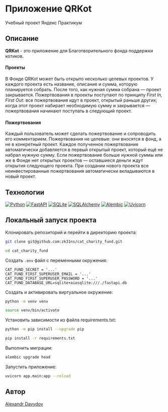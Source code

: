 # Приложение QRKot

Учебный проект Яндекс Практикум

## Описание

**QRKot** - это приложение для Благотворительного фонда поддержки котиков.

#### Проекты

В Фонде QRKot может быть открыто несколько целевых проектов. У каждого проекта есть название, описание и сумма, которую планируется собрать. После того, как нужная сумма собрана — проект закрывается.
Пожертвования в проекты поступают по принципу *First In, First Out*: все пожертвования идут в проект, открытый раньше других; когда этот проект набирает необходимую сумму и закрывается — пожертвования начинают поступать в следующий проект.

#### Пожертвования

Каждый пользователь может сделать пожертвование и сопроводить его комментарием. Пожертвования не целевые: они вносятся в фонд, а не в конкретный проект. Каждое полученное пожертвование автоматически добавляется в первый открытый проект, который ещё не набрал нужную сумму. Если пожертвование больше нужной суммы или же в Фонде нет открытых проектов — оставшиеся деньги ждут открытия следующего проекта. При создании нового проекта все неинвестированные пожертвования автоматически вкладываются в новый проект.

## Технологии

[![Python](https://img.shields.io/badge/Python-3.9-000000?logo=python)](https://www.python.org/)
[![FastAPI](https://img.shields.io/badge/FastAPI-0.78-000000?&logo=fastapi)](https://fastapi.tiangolo.com//)
[![SQLite](https://img.shields.io/badge/SQLite-3-000000?logo=sqlite)](https://www.sqlite.org/)
[![SQLAlchemy](https://img.shields.io/badge/SQLAlchemy-1.4-000000)](https://www.sqlalchemy.org/)
[![Alembic](https://img.shields.io/badge/Alembic-1.7-000000)](https://alembic.sqlalchemy.org/)
[![Uvicorn](https://img.shields.io/badge/Uvicorn-0.17-000000)](https://www.uvicorn.org/)

## Локальный запуск проекта

Клонировать репозиторий и перейти в директорию проекта:

```bash
git clone git@github.com:zk31ns/cat_charity_fund.git
```

```bash
cd cat_charity_fund
```

Создать `.env` файл с переменными окружения:

```
CAT_FUND_SECRET = '...'
CAT_FUND_FIRST_SUPERUSER_EMAIL = '...'
CAT_FUND_FIRST_SUPERUSER_PASSWORD = '...'
CAT_FUND_DATABASE_URL=sqlite+aiosqlite:///./fastapi.db
```

Cоздать и активировать виртуальное окружение:

```bash
python -m venv venv
```

```bash
source venv/bin/activate
```

Установить зависимости из файла requirements.txt:

```bash
python -m pip install --upgrade pip
```

```bash
pip install -r requirements.txt
```

Выполнить миграции:

```bash
alembic upgrade head
```

Запустить приложение:

```bash
uvicorn app.main:app --reload
```

## Автор

[Alexandr Davydov](https://github.com/zk31ns)